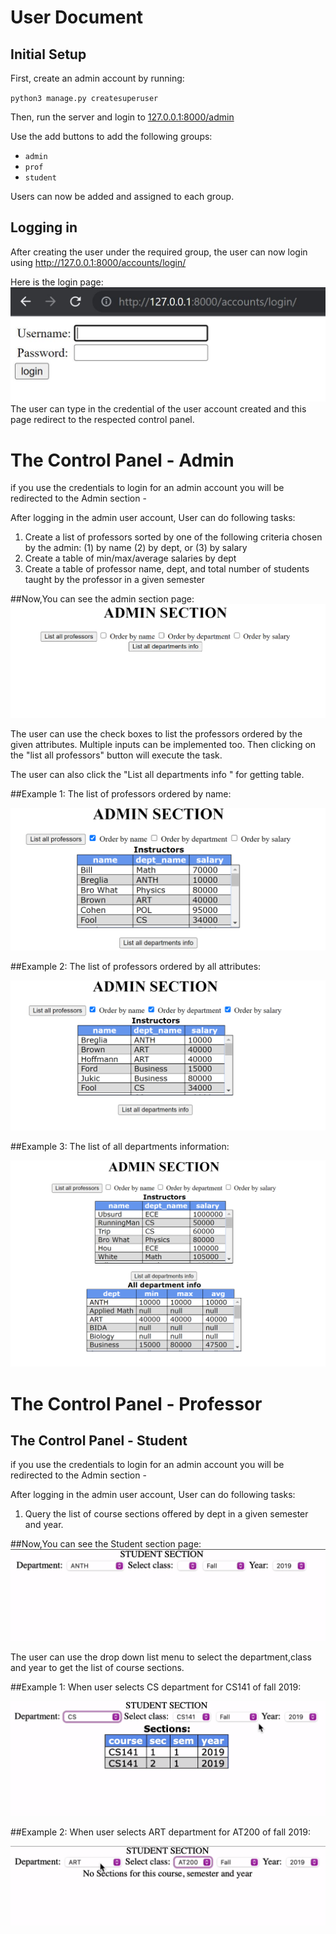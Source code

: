 # User Document

## Initial Setup

First, create an admin account by running:

`python3 manage.py createsuperuser`

Then, run the server and login to [127.0.0.1:8000/admin](127.0.0.1:8000/admin)

Use the add buttons to add the following groups:

- `admin`
- `prof`
- `student`

Users can now be added and assigned to each group.



## Logging in
After creating the user under the required group, the user can now login using http://127.0.0.1:8000/accounts/login/ 

Here is the login page:
![login page](images/login%20page.JPG)
The user can type in the credential of the user account created and this page redirect to the respected control panel.


# The Control Panel - Admin
if you use the credentials to login for an admin account you will be redirected to the Admin section -

After logging in the admin user account, User can do following tasks:
1. Create a list of professors sorted by one of the following criteria chosen by the admin: (1) by name (2) by dept, or (3) by salary
2. Create a table of min/max/average salaries by dept
3. Create a table of professor name, dept, and total number of students taught by the professor in a given semester
   
##Now,You can see the admin section page:
![admin_section1](images/admin_section1.PNG)

The user can use the check boxes to list the professors ordered by the given attributes. Multiple inputs can be implemented too. Then clicking on the "list all professors"
button will execute the task.

The user can also click the "List all departments info " for getting table.

##Example 1: The list of professors ordered by name:

![admin_section2](images/admin_section2.PNG)

##Example 2: The list of professors ordered by all attributes:

![admin_section3](images/admin_section3.PNG)

##Example 3: The list of all departments information:

![admin_section4](images/admin_section4.PNG)

# The Control Panel - Professor

## The Control Panel - Student

if you use the credentials to login for an admin account you will be redirected to the Admin section -

After logging in the admin user account, User can do following tasks:
1. Query the list of course sections offered by dept in a given semester and year.

##Now,You can see the Student section page:
![student_section1](images/student_section1.png)

The user can use the drop down list menu to select the department,class and year to get the list of course sections.

##Example 1: When user selects CS department for CS141 of fall 2019:

![student_section2](images/student_section2.png)

##Example 2: When user selects ART department for AT200 of fall 2019:

![student_section3](images/student_section3.png)
